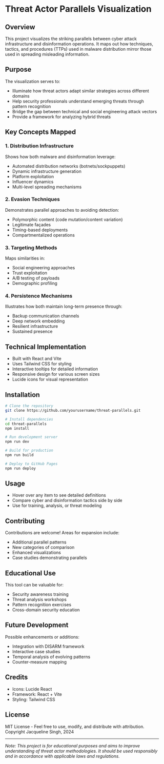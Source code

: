 # Threat Actor Parallels Visualization

## Overview
This project visualizes the striking parallels between cyber attack infrastructure and disinformation operations. It maps out how techniques, tactics, and procedures (TTPs) used in malware distribution mirror those used in spreading misleading information.

## Purpose
The visualization serves to:
- Illuminate how threat actors adapt similar strategies across different domains
- Help security professionals understand emerging threats through pattern recognition
- Bridge the gap between technical and social engineering attack vectors
- Provide a framework for analyzing hybrid threats

## Key Concepts Mapped

### 1. Distribution Infrastructure
Shows how both malware and disinformation leverage:
- Automated distribution networks (botnets/sockpuppets)
- Dynamic infrastructure generation
- Platform exploitation
- Influencer dynamics
- Multi-level spreading mechanisms

### 2. Evasion Techniques
Demonstrates parallel approaches to avoiding detection:
- Polymorphic content (code mutation/content variation)
- Legitimate façades
- Timing-based deployments
- Compartmentalized operations

### 3. Targeting Methods
Maps similarities in:
- Social engineering approaches
- Trust exploitation
- A/B testing of payloads
- Demographic profiling

### 4. Persistence Mechanisms
Illustrates how both maintain long-term presence through:
- Backup communication channels
- Deep network embedding
- Resilient infrastructure
- Sustained presence

## Technical Implementation
- Built with React and Vite
- Uses Tailwind CSS for styling
- Interactive tooltips for detailed information
- Responsive design for various screen sizes
- Lucide icons for visual representation

## Installation

```bash
# Clone the repository
git clone https://github.com/yourusername/threat-parallels.git

# Install dependencies
cd threat-parallels
npm install

# Run development server
npm run dev

# Build for production
npm run build

# Deploy to GitHub Pages
npm run deploy
```

## Usage
- Hover over any item to see detailed definitions
- Compare cyber and disinformation tactics side by side
- Use for training, analysis, or threat modeling

## Contributing
Contributions are welcome! Areas for expansion include:
- Additional parallel patterns
- New categories of comparison
- Enhanced visualizations
- Case studies demonstrating parallels

## Educational Use
This tool can be valuable for:
- Security awareness training
- Threat analysis workshops
- Pattern recognition exercises
- Cross-domain security education

## Future Development
Possible enhancements or additions:
- Integration with DISARM framework
- Interactive case studies
- Temporal analysis of evolving patterns
- Counter-measure mapping

## Credits
- Icons: Lucide React
- Framework: React + Vite
- Styling: Tailwind CSS

## License
MIT License - Feel free to use, modify, and distribute with attribution.
Copyright Jacqueline Singh, 2024

---

*Note: This project is for educational purposes and aims to improve understanding of threat actor methodologies. It should be used responsibly and in accordance with applicable laws and regulations.*
